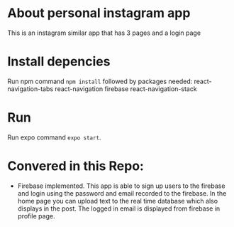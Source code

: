 # About personal instagram app
This is an instagram similar app that has 3 pages and a login page

# Install depencies
Run npm command `npm install` followed by packages needed: 
react-navigation-tabs
react-navigation
firebase
react-navigation-stack



# Run
Run expo command `expo start`.


# Convered in this Repo:
- Firebase implemented. This app is able to sign up users to the firebase and login using the password and email recorded to the firebase. In the home page you can upload text to the real time database which also displays in the post. The logged in email is displayed from firebase in profile page. 

 